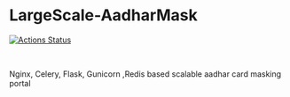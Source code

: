 # LargeScale-AadharMask
[![Actions Status](https://github.com/darshkpatel/LargeScale-AadharMask/workflows/Docker%20Build%20and%20Tests/badge.svg)](https://github.com/darshkpatel/LargeScale-AadharMask/actions)

<br>

Nginx, Celery, Flask, Gunicorn ,Redis based scalable aadhar card masking portal
